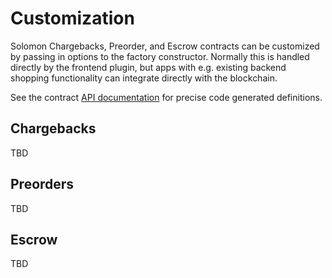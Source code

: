 # Customization

Solomon Chargebacks, Preorder, and Escrow contracts can be customized by passing in options to the factory constructor. Normally this is handled directly by the frontend plugin, but apps with e.g. existing backend shopping functionality can integrate directly with the blockchain.

See the contract [API documentation](/contracts/api) for precise code generated definitions.

## Chargebacks

TBD

## Preorders

TBD

## Escrow

TBD
